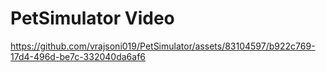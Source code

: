 




# PetSimulator Video



https://github.com/vrajsoni019/PetSimulator/assets/83104597/b922c769-17d4-496d-be7c-332040da6af6


